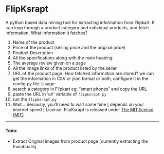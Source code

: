 # FlipKsrapt
A python based data mining tool for extracting information from Flipkart. It can loop through a product category and individual products, and fetch information.
What information it fetches?
1.	Name of the product
2.	Price of the product (selling price and the original price)
3.	Product Description
4.	All the specifications along with the main heading
5.	The average review given on a page
6.	All the image links of the product listed by the seller
7.	URL of the product page.
How fetched information are stored?
we can get the information in CSV or json format or both, configure it in the config.py file.
Usage:
1.	search a category in Flipkart eg: “smart phones” and copy the URL 
2.	paste the URL in ‘url’ variable of `flipksrapt.py`
3.	run the `flipksrapt.py`
4.	Wait... Seriously, you'll need to wait some time [ depends on your internet speed ]
 License:
FlipKsrapt is released under [The MIT license (MIT)](http://opensource.org/licenses/MIT)
---
#### Todo:
-	Extract Original images from product page [currently extracting the thumbnails]
